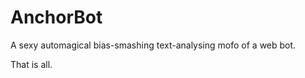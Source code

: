 AnchorBot
=========

A sexy automagical bias-smashing text-analysing mofo of a web bot.

That is all.
